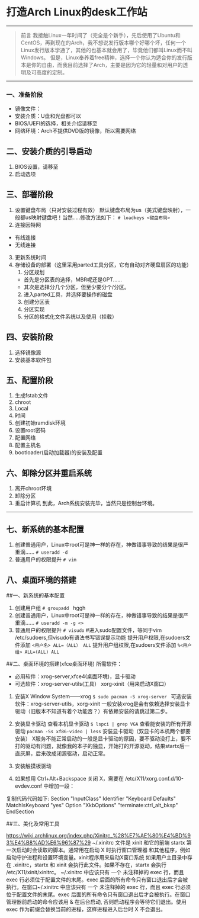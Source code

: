 # 打造Arch Linux的desk工作站
---
> 前言
        我接触Linux一年时间了（完全是个新手），先后使用了Ubuntu和CentOS，再到现在的Arch，我不想说发行版本哪个好哪个坏，任何一个Linux发行版本学通了，其他的也基本就会用了，毕竟他们都叫Linux而不叫Windows。
        但是，Linux奉养着free精神，选择一个你认为适合你的发行版本是你的自由，而我目前选择了Arch，主要是因为它的轻量和对用户的透明及可高度的定制。
----
### 一、准备阶段
+ 镜像文件：
+ 安装介质：U盘和光盘都可以
+ BIOS/UEFI的选择，相关介绍请移至
+ 网络环境：Arch不提供DVD版的镜像，所以需要网络

## 二、安装介质的引导启动
1. BIOS设置，请移至
2. 启动选项
    
## 三、部署阶段
1. 设置键盘布局（只对安装过程有效）
默认键盘布局为us（美式键盘映射），一般都us映射键盘吧！当然.....修改方法如下：
`# loadkeys <键盘布局>`
2. 连接因特网
 + 有线连接
 + 无线连接
3. 更新系统时间
4. 存储设备的部署（这里采用parted工具分区，它有自动对齐硬盘扇区的功能）
    1. 分区规划
     + 首先是分区表的选择，MBR呢还是GPT......
     + 其次是选择分几个分区，但至少要分个/分区。
    2. 进入parted工具，并选择要操作的磁盘    
    3. 创建分区表
    4. 分区实现
    5. 分区的格式化文件系统以及使用（挂载）
    
## 四、安装阶段
1. 选择镜像源
2. 安装基本软件包

## 五、配置阶段
1. 生成fstab文件
2. chroot
3. Local
4. 时间
5. 创建初始ramdisk环境
6. 设置root密码
7. 配置网络
8. 配置主机名
9. bootloader(启动加载器)的安装及配置

## 六、卸除分区并重启系统
1. 离开chroot环境
2. 卸除分区
3. 重启计算机
到此，Arch系统安装完毕，当然只是控制台环境。

---
## 七、新系统的基本配置
1. 创建普通用户，Linux中root可是神一样的存在，神做错事导致的结果是很严重滴......
`# useradd -d `
2. 普通用户的权限提升
`# vim `

## 八、桌面环境的搭建

##一、新系统的基本配置     
1. 创建用户组
`# groupadd ` hggh
1. 创建普通用户，Linux中root可是神一样的存在，神做错事导致的结果是很严重滴......
`# useradd -m -g <> `
2. 普通用户的权限提升
`# visudo`  #进入sudo配置文件，等同于vim /etc/sudoers,但visudo有语法书写错误提示功能
提升用户权限,在sudoers文件添加
`<用户名> ALL=（ALL） ALL`
提升用户组权限,在sudoers文件添加
`%<用户组> ALL=(ALL) ALL`

##二、桌面环境的搭建(xfce桌面环境)
 所需软件：
 * 必用软件：xrog-server,xfce4(桌面环境)，显卡驱动
 * 可选软件：xrog-server-utils(工具） xorg-xinit（用来启动X窗口）
1. 安装X Window System——xrog
```$ sudo pacman -S xrog-server ```
可选安装软件：xrog-server-utils，xorg-xinit
    一般安装xrog是会有依赖选择安装显卡驱动（旧版本不知道有着个功能否？）有依赖安装的请跳过第二步。
2. 安装显卡驱动
    查看本机显卡驱动
    `$ lspci | grep VGA`
    查看能安装的所有开源驱动
    `pacman -Ss xf86-video | less`
    安装显卡驱动（双显卡的本机两个都要安装）
    X服务不能正常启动的一般是显卡驱动的原因，要不驱动没打上，要不打的驱动有问题，就像我的本子的独显，开始打的开源驱动，结果startx后一直灰屏，后来改成闭源驱动，启动正常。
3. 安装触摸板驱动

4. 如果想用 Ctrl+Alt+Backspace 关闭 X，需要在 /etc/X11/xorg.conf.d/10-evdev.conf 中增加一段：

复制代码代码如下:
Section "InputClass"
Identifier "Keyboard Defaults"
MatchIsKeyboard "yes"
Option "XkbOptions" "terminate:ctrl_alt_bksp"
EndSection


##三、美化及常用工具

https://wiki.archlinux.org/index.php/Xinitrc_%28%E7%AE%80%E4%BD%93%E4%B8%AD%E6%96%87%29
~/.xinitrc 文件是 xinit 和它的前端 startx 第一次启动时会读取的脚本。通常用在启动 X 时执行窗口管理器 和其他程序，例如启动守护进程和设置环境变量。xinit程序用来启动X窗口系统
如果用户主目录中存在 .xinitrc，startx 和 xinit 会执行此文件。如果不存在，startx 会执行 /etc/X11/xinit/xinitrc。
~/.xinitrc 中应该只有 一个 未注释掉的 exec 行，而且 exec 行必须位于配置文件的末尾。exec 后面的所有命令只有窗口退出后才会被执行。在窗口~/.xinitrc 中应该只有 一个 未注释掉的 exec 行，而且 exec 行必须位于配置文件的末尾。exec 后面的所有命令只有窗口退出后才会被执行。在窗口管理器前启动的命令应该用 & 在后台启动, 否则启动程序会等待它们退出。使用 exec 作为前缀会替换当前的进程，这样进程进入后台时 X 不会退出。
